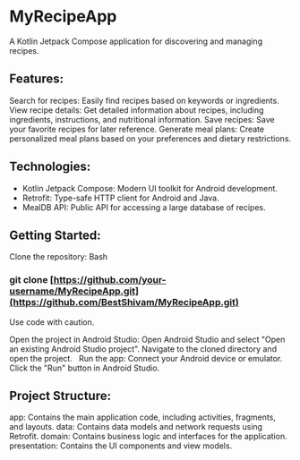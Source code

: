 # MyRecipeApp
A Kotlin Jetpack Compose application for discovering and managing recipes.

## Features:

Search for recipes: Easily find recipes based on keywords or ingredients.
View recipe details: Get detailed information about recipes, including ingredients, instructions, and nutritional information.
Save recipes: Save your favorite recipes for later reference.
Generate meal plans: Create personalized meal plans based on your preferences and dietary restrictions.
## Technologies:

- Kotlin Jetpack Compose: Modern UI toolkit for Android development.
- Retrofit: Type-safe HTTP client for Android and Java.
- MealDB API: Public API for accessing a large database of recipes.
  
## Getting Started:
Clone the repository:
Bash
### git clone [https://github.com/your-username/MyRecipeApp.git](https://github.com/BestShivam/MyRecipeApp.git)
Use code with caution.

Open the project in Android Studio:
Open Android Studio and select "Open an existing Android Studio project".
Navigate to the cloned directory and open the project.   
Run the app:
Connect your Android device or emulator.
Click the "Run" button in Android Studio.
## Project Structure:

app: Contains the main application code, including activities, fragments, and layouts.
data: Contains data models and network requests using Retrofit.
domain: Contains business logic and interfaces for the application.
presentation: Contains the UI components and view models.
